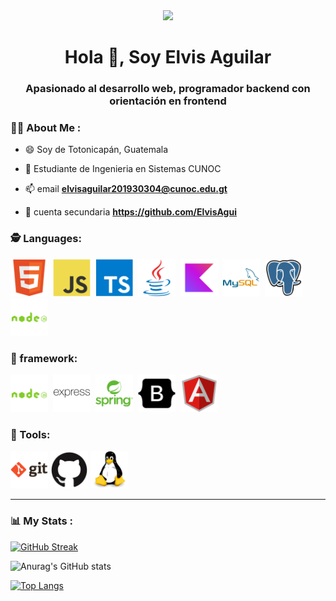 <div id="header" align="center">
    <img src="https://media.giphy.com/media/qgQUggAC3Pfv687qPC/giphy.gif" width="200" />
    <h1 align="center">Hola 👋, Soy Elvis Aguilar</h1>
    <h3 align="center">Apasionado al desarrollo web, programador backend con orientación en frontend</h3>
</div>

### 👨‍💻 About Me :
- 😄 Soy de Totonicapán, Guatemala

- 📝 Estudiante de Ingenieria en Sistemas CUNOC

- 📫 email **elvisaguilar201930304@cunoc.edu.gt**

- 👯 cuenta secundaria **https://github.com/ElvisAgui**

<div align="left">
    <h3>🕵 Languages:</h3>
    <div>
        <img src="https://github.com/devicons/devicon/blob/master/icons/html5/html5-original.svg" title="HTML5" alt="HTML" width="60" height="60"/>&nbsp;
        <img src="https://github.com/devicons/devicon/blob/master/icons/javascript/javascript-original.svg" title="JavaScript" alt="JavaScript" width="60" height="60"/>&nbsp;
        <img src="https://github.com/devicons/devicon/blob/master/icons/typescript/typescript-plain.svg" title="Typescript" alt="Typescript" width="60" height="60"/>&nbsp;
        <img src="https://github.com/devicons/devicon/blob/master/icons/java/java-original.svg" title="Java" alt="Java" width="60" height="60"/>&nbsp;
        <img src="https://github.com/devicons/devicon/blob/master/icons/kotlin/kotlin-original.svg" title="Kotlin" alt="Kotlin" width="60" height="60"/>&nbsp;
        <!-- bases de datos -->
        <img src="https://github.com/devicons/devicon/blob/master/icons/mysql/mysql-original-wordmark.svg" title="MySQL"  alt="MySQL" width="60" height="60"/>&nbsp;
        <img src="https://github.com/devicons/devicon/blob/master/icons/postgresql/postgresql-original.svg" title="postgres" **alt="postgresql" width="60" height="60"/>        
        <img src="https://github.com/devicons/devicon/blob/master/icons/nodejs/nodejs-plain-wordmark.svg" title="Git" **alt="Git" width="60" height="60"/>
    <div>
        
</div>

<div align="left">
    <h3>🔨 framework:</h3>
    <div>
        <img src="https://github.com/devicons/devicon/blob/master/icons/nodejs/nodejs-plain-wordmark.svg" title="nodejs" alt="nodejs" width="60" height="60"/>&nbsp;
        <img src="https://github.com/devicons/devicon/blob/master/icons/express/express-original-wordmark.svg" title="express" alt="express" width="60" height="60"/>&nbsp;
        <img src="https://github.com/devicons/devicon/blob/master/icons/spring/spring-original-wordmark.svg" title="spring" alt="expring" width="60" height="60"/>&nbsp;
        <img src="https://github.com/devicons/devicon/blob/master/icons/bootstrap/bootstrap-plain.svg" title="Bootstrap" alt="Bootstrap" width="60" height="60"/>&nbsp;
        <img src="https://github.com/devicons/devicon/blob/master/icons/angularjs/angularjs-original.svg" title="angular" alt="angular" width="60" height="60"/>&nbsp;
    <div>
 <div>

<div align="left">
    <h3>🖖 Tools:</h3>
    <div>
        <img src="https://github.com/devicons/devicon/blob/master/icons/git/git-original-wordmark.svg" title="Git" **alt="Git" width="60" height="60"/>
        <img src="https://github.com/devicons/devicon/blob/master/icons/github/github-original.svg" title="Github" **alt="Github" width="60" height="60"/>
        <img src="https://github.com/devicons/devicon/blob/master/icons/linux/linux-original.svg" title="Github" **alt="Github" width="60" height="60"/>
    <div>
 <div>
     
---

### 📊 My Stats :
     
[![GitHub Streak](http://github-readme-streak-stats.herokuapp.com?user=Elvis-Aguilar&theme=vue-dark&border_radius=5.1&locale=es)](https://git.io/streak-stats)
     
![Anurag's GitHub stats](https://github-readme-stats.vercel.app/api?username=Elvis-Aguilar&show_icons=true&theme=vue-dark)
     
[![Top Langs](https://github-readme-stats.vercel.app/api/top-langs/?username=Elvis-Aguilar&theme=vue-dark)](https://github.com/anuraghazra/github-readme-stats)     
     
<!--
**Elvis-Aguilar/Elvis-Aguilar** is a ✨ _special_ ✨ repository because its `README.md` (this file) appears on your GitHub profile.

Here are some ideas to get you started:

- 🔭 I’m currently working on ...
- 🌱 I’m currently learning ...
- 👯 I’m looking to collaborate on ...
- 🤔 I’m looking for help with ...
- 💬 Ask me about ...
- 📫 How to reach me: ...
- 😄 Pronouns: ...
- ⚡ Fun fact: ...
-->
